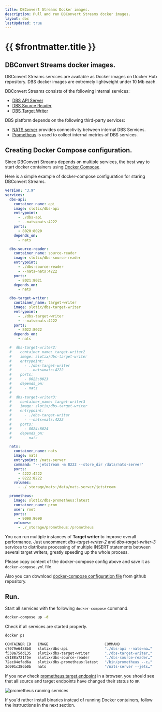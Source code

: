 ```yaml
---
title: DBConvert Streams Docker images.
description: Pull and run DBConvert Streams docker images.
layout: doc
lastUpdated: true
---
```


# {{ $frontmatter.title }}

## DBConvert Streams docker images.

DBConvert Streams services are available as Docker images on Docker Hub repository. DBS docker images are extremely lightweight under 10 Mb each.

DBConvert Streams consists of the following internal services:

- [DBS API Server](https://hub.docker.com/repository/docker/slotix/dbs-api)
- [DBS Source Reader](https://hub.docker.com/r/slotix/dbs-source-reader)
- [DBS Target Writer](https://hub.docker.com/r/slotix/dbs-target-writer)

DBS platform depends on the following third-party services:

- [NATS server](https://hub.docker.com/_/nats/) provides connectivity between internal DBS Services.
- [Prometheus](https://hub.docker.com/r/prom/prometheus) is used to collect internal metrics of DBS services.

## Creating Docker Compose configuration.

Since DBConvert Streams depends on multiple services, the best way to start docker containers using [Docker Compose](https://docs.docker.com/compose/).

Here is a simple example of docker-compose configuration for staring DBConvert Streams.

```yaml
version: "3.9"
services:
  dbs-api:
    container_name: api
    image: slotix/dbs-api
    entrypoint:
      - ./dbs-api
      - --nats=nats:4222
    ports:
      - 8020:8020
    depends_on:
      - nats

  dbs-source-reader:
    container_name: source-reader
    image: slotix/dbs-source-reader
    entrypoint:
      - ./dbs-source-reader
      - --nats=nats:4222
    ports:
      - 8021:8021
    depends_on:
      - nats

  dbs-target-writer:
    container_name: target-writer
    image: slotix/dbs-target-writer
    entrypoint:
      - ./dbs-target-writer
      - --nats=nats:4222
    ports:
      - 8022:8022
    depends_on:
      - nats

  #  dbs-target-writer2:
  #    container_name: target-writer2
  #    image: slotix/dbs-target-writer
  #    entrypoint:
  #      - ./dbs-target-writer
  #      - --nats=nats:4222
  #    ports:
  #      - 8023:8023
  #    depends_on:
  #      - nats
  #
  #  dbs-target-writer3:
  #    container_name: target-writer3
  #    image: slotix/dbs-target-writer
  #    entrypoint:
  #      - ./dbs-target-writer
  #      - --nats=nats:4222
  #    ports:
  #      - 8024:8024
  #    depends_on:
  #      - nats

  nats:
    container_name: nats
    image: nats
    entrypoint: /nats-server
    command: "--jetstream -m 8222 --store_dir /data/nats-server"
    ports:
      - 4222:4222
      - 8222:8222
    volumes:
      - ./_storage/nats:/data/nats-server/jetstream

  prometheus:
    image: slotix/dbs-prometheus:latest
    container_name: prom
    user: root
    ports:
      - 9090:9090
    volumes:
      - ./_storage/prometheus:/prometheus
```

You can run multiple instances of **Target writer** to improve overall performance. Just uncomment _dbs-target-writer-2_ and _dbs-target-writer-3_ services to distribute processing of multiple INSERT statements between several target writers, greatly speeding up the whole process.

Please copy content of the docker-compose config above and save it as `docker-compose.yml` file.

Also you can download [docker-compose configuration file](https://github.com/slotix/dbconvert-streams-public/blob/be59cabcda3f3ccb340bdb8b40b5cfb31b1917ab/docker-compose.yml) from github repository.

## Run.

Start all services with the following `docker-compose` command.

```bash
docker-compose up -d
```

Check if all services are started properly.

```bash
docker ps
```

```bash
CONTAINER ID   IMAGE                          COMMAND                  CREATED          STATUS          PORTS                                                                                            NAMES
c7079e6488b8   slotix/dbs-api                 "./dbs-api --nats=na…"   48 seconds ago   Up 46 seconds   0.0.0.0:8020->8020/tcp, :::8020->8020/tcp                                                        api
f538a75dd135   slotix/dbs-target-writer       "./dbs-target-writer…"   48 seconds ago   Up 47 seconds   0.0.0.0:8022->8022/tcp, :::8022->8022/tcp                                                        target-writer
c8188a721f5e   slotix/dbs-source-reader       "./dbs-source-reader…"   48 seconds ago   Up 46 seconds   0.0.0.0:8021->8021/tcp, :::8021->8021/tcp                                                        source-reader
72ec84efad6a   slotix/dbs-prometheus:latest   "/bin/prometheus --c…"   48 seconds ago   Up 47 seconds   0.0.0.0:9090->9090/tcp, :::9090->9090/tcp                                                        prom
3d091c386b0b   nats                           "/nats-server --jets…"   48 seconds ago   Up 47 seconds   0.0.0.0:4222->4222/tcp, :::4222->4222/tcp, 0.0.0.0:8222->8222/tcp, :::8222->8222/tcp, 6222/tcp   nats
```

If you now check [prometheus target endpoint](http://0.0.0.0:9090/targets) in a browser, you should see that all source and target endpoints have changed their status to `UP`.

![prometheus running services](/images/prometheus-docker-running.png)

If you'd rather install binaries instead of running Docker containers, follow the instructions in the next section.
